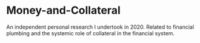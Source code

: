 # Money-and-Collateral
An independent personal research I undertook in 2020. Related to financial plumbing and the systemic role of collateral in the financial system.
